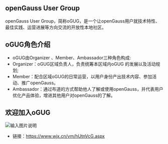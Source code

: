 ## openGauss User Group
openGauss User Group，简称oGUG，是一个让openGauss用户就技术特性、最佳实践、运营进展等方向交流的开放性本地社区。

## oGUG角色介绍
* oGUG由Organizer 、Member、Ambassador三种角色构成:
* Organizer：oGUG区域负责人，负责统筹本区域内oGUG 的发展以及活动规划;
* Member：配合区域oGUG的日常运营，以用户身份产出技术内容、参加活动、推广openGauss。
* Ambassador：通过布道的方式帮助他人了解或使用openGauss，并代表用户优化产品体验，增进其他用户对openGauss的了解。

## 欢迎加入oGUG
![输入图片说明](https://images.gitee.com/uploads/images/2021/0427/155608_e122fd98_9039100.jpeg "qrcode(1).jpg")
* 链接：https://www.wjx.cn/vm/hUtnVcG.aspx

